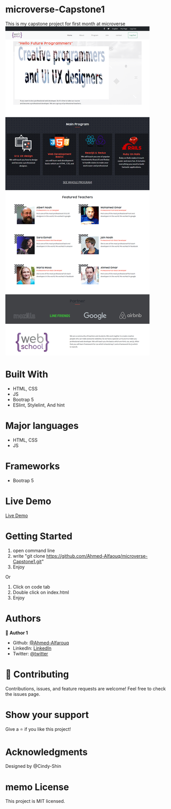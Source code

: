 # microverse-Capstone1
This is my capstone project for first month at microverse
![page-image](./imgs/screenshoot.png)


# Built With
  * HTML, CSS
  * JS
  * Bootrap 5
  * ESlint, Stylelint, And hint
# Major languages
  * HTML, CSS
  * JS
# Frameworks
  * Bootrap 5

# Live Demo
[Live Demo](https://ahmed-al-farouq.github.io/microverse-Capstone1/)

# Getting Started
 1) open command line
 2) write "git clone https://github.com/Ahmed-Alfaouq/microverse-Capstone1.git"
 3) Enjoy
 
 Or
 1) Click on code tab
 2) Double click on index.html
 3) Enjoy

# Authors
 :bearded_person: **Author 1**
  - Github: [@Ahmed-Alfarouq](https://github.com/Ahmed-Alfaouq)
  - LinkedIn: [LinkedIn](https://www.linkedin.com/in/ahmed-omar912ba9199/)
  - Twitter: [@twitter](https://twitter.com/mediocre23534)

# :handshake: Contributing
Contributions, issues, and feature requests are welcome!
Feel free to check the issues page.

# Show your support
Give a :star: if you like this project!

# Acknowledgments
Designed by @Cindy-Shin
# memo License
This project is MIT licensed.

